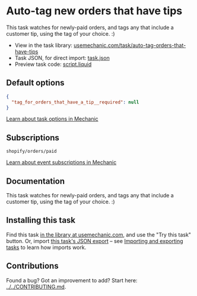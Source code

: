 # Auto-tag new orders that have tips

This task watches for newly-paid orders, and tags any that include a customer tip, using the tag of your choice. :)

* View in the task library: [usemechanic.com/task/auto-tag-orders-that-have-tips](https://usemechanic.com/task/auto-tag-orders-that-have-tips)
* Task JSON, for direct import: [task.json](../../tasks/auto-tag-orders-that-have-tips.json)
* Preview task code: [script.liquid](./script.liquid)

## Default options

```json
{
  "tag_for_orders_that_have_a_tip__required": null
}
```

[Learn about task options in Mechanic](https://docs.usemechanic.com/article/471-task-options)

## Subscriptions

```liquid
shopify/orders/paid
```

[Learn about event subscriptions in Mechanic](https://docs.usemechanic.com/article/408-subscriptions)

## Documentation

This task watches for newly-paid orders, and tags any that include a customer tip, using the tag of your choice. :)

## Installing this task

Find this task [in the library at usemechanic.com](https://usemechanic.com/task/auto-tag-orders-that-have-tips), and use the "Try this task" button. Or, import [this task's JSON export](../../tasks/auto-tag-orders-that-have-tips.json) – see [Importing and exporting tasks](https://docs.usemechanic.com/article/505-importing-and-exporting-tasks) to learn how imports work.

## Contributions

Found a bug? Got an improvement to add? Start here: [../../CONTRIBUTING.md](../../CONTRIBUTING.md).
